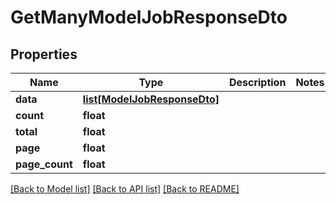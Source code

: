 # GetManyModelJobResponseDto

## Properties
Name | Type | Description | Notes
------------ | ------------- | ------------- | -------------
**data** | [**list[ModelJobResponseDto]**](ModelJobResponseDto.md) |  | 
**count** | **float** |  | 
**total** | **float** |  | 
**page** | **float** |  | 
**page_count** | **float** |  | 

[[Back to Model list]](../README.md#documentation-for-models) [[Back to API list]](../README.md#documentation-for-api-endpoints) [[Back to README]](../README.md)

